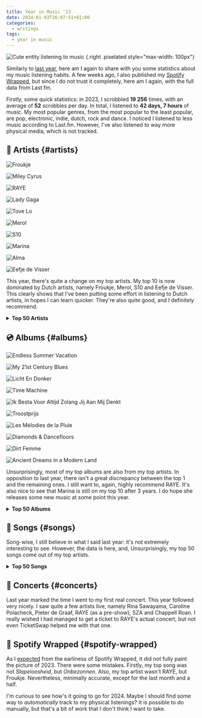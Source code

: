 ```yaml
---
title: Year in Music '23
date: 2024-01-03T16:07:51+01:00
categories:
  - writings
tags:
  - year in music
---
```


![](https://media.hacdias.com/2021-05-01-vibing-music.gif "Cute entity listening to music")
{.right .pixelated style="max-width: 100px"}

Similarly to [last year](/2023/01/02/year-in-music/), here am I again to share with you some statistics about my music listening habits. A few weeks ago, I also published my [Spotify Wrapped](/2023/11/30/spotify-wrapped/), but since I do not trust it completely, here am I again, with the full data from Last.fm.

<!--more-->

Firstly, some quick statistics: in 2023, I scrobbled **19 256** times, with an average of **52** scrobbles per day. In total, I listened to **42 days, 7 hours** of music. My most popular genres, from the most popular to the least popular, are pop, electronic, indie, dutch, rock and dance. I noticed I listened to less music according to Last.fm. However, I've also listened to way more physical media, which is not tracked.

## 🎤 Artists {#artists}

<div class='fg top-grid'>

![](https://media.hacdias.com/2024-01-03-froukje.jpeg "Froukje")

![](https://media.hacdias.com/2024-01-03-miley.jpeg "Miley Cyrus")

![](https://media.hacdias.com/2024-01-03-raye.jpeg "RAYE")

![](https://media.hacdias.com/2024-01-03-lady-gaga.jpeg "Lady Gaga")

![](https://media.hacdias.com/2024-01-03-tove-lo.jpeg "Tove Lo")

![](https://media.hacdias.com/2024-01-03-merol.jpeg "Merol")

![](https://media.hacdias.com/2024-01-03-s10.jpeg "S10")

![](https://media.hacdias.com/2024-01-03-marina.jpeg "Marina")

![](https://media.hacdias.com/2024-01-03-alma.jpeg "Alma")

![](https://media.hacdias.com/2024-01-03-eefje-de-visser.jpeg "Eefje de Visser")

</div>

This year, there's quite a change on my top artists. My top 10 is now dominated by Dutch artists, namely Froukje, Merol, S10 and Eefje de Visser. This clearly shows that I've been putting some effort in listening to Dutch artists, in hopes I can learn quicker. They're also quite good, and I definitely recommend.

<details>
  <summary>
    <strong>Top 50 Artists</strong>
  </summary>

| Artist                 | Scrobbles     |
| :--------------------- | :------------ |
| Froukje                | 662 scrobbles |
| Miley Cyrus            | 563 scrobbles |
| RAYE                   | 528 scrobbles |
| Lady Gaga              | 424 scrobbles |
| Tove Lo                | 421 scrobbles |
| Merol                  | 386 scrobbles |
| S10                    | 384 scrobbles |
| Marina                 | 383 scrobbles |
| Alma                   | 297 scrobbles |
| Eefje de Visser        | 290 scrobbles |
| Troye Sivan            | 276 scrobbles |
| Suzan & Freek          | 274 scrobbles |
| Christiaan Bloo        | 243 scrobbles |
| Ava Max                | 217 scrobbles |
| Years & Years          | 213 scrobbles |
| Lana Del Rey           | 202 scrobbles |
| Bente                  | 180 scrobbles |
| Tame Impala            | 167 scrobbles |
| Rina Sawayama          | 142 scrobbles |
| Florence + the Machine | 141 scrobbles |
| ConcernedApe           | 127 scrobbles |
| Lorde                  | 113 scrobbles |
| Kylie Minogue          | 105 scrobbles |
| Maan                   | 103 scrobbles |
| Sia                    | 100 scrobbles |
| Mïrändä                | 95 scrobbles  |
| Bazart                 | 94 scrobbles  |
| Kim Petras             | 94 scrobbles  |
| Madonna                | 93 scrobbles  |
| Nielson                | 88 scrobbles  |
| Ethel Cain             | 84 scrobbles  |
| Flemming               | 84 scrobbles  |
| Meau                   | 84 scrobbles  |
| cassö                  | 82 scrobbles  |
| Amor Electro           | 78 scrobbles  |
| Elio                   | 78 scrobbles  |
| Wies                   | 77 scrobbles  |
| Markella               | 76 scrobbles  |
| Moloko                 | 76 scrobbles  |
| Tiësto                 | 76 scrobbles  |
| Gregory Dillon         | 74 scrobbles  |
| Lizzo                  | 74 scrobbles  |
| Allie X                | 71 scrobbles  |
| Lena Raine             | 68 scrobbles  |
| Charli XCX             | 67 scrobbles  |
| Dua Lipa               | 67 scrobbles  |
| Zara Larsson           | 65 scrobbles  |
| Alexandre Desplat      | 64 scrobbles  |
| Billie Eilish          | 64 scrobbles  |
| LÉON                   | 64 scrobbles  |

</details>

## 💿 Albums {#albums}

<div class='fg top-grid'>

![](https://media.hacdias.com/2024-01-03-endless-summer-vacations.jpeg "Endless Summer Vacation")

![](https://media.hacdias.com/2024-01-03-my-21st-century-blues.jpeg "My 21st Century Blues")

![](https://media.hacdias.com/2024-01-03-licht-en-donker.jpeg "Licht En Donker")

![](https://media.hacdias.com/2024-01-03-time-machine.jpeg "Time Machine")

![](https://media.hacdias.com/2024-01-03-ik-besta-voor-altijd.jpeg "Ik Besta Voor Altijd Zolang Jij Aan Mij Denkt")

![](https://media.hacdias.com/2024-01-03-troostprijs.jpeg "Troostprijs")

![](https://media.hacdias.com/2024-01-03-les-melodies-de-la-pluie.jpeg "Les Mélodies de la Pluie")

![](https://media.hacdias.com/2024-01-03-diamonds-dancefloors.jpeg "Diamonds & Dancefloors")

![](https://media.hacdias.com/2024-01-03-dirt-femme.jpeg "Dirt Femme")

![](https://media.hacdias.com/2024-01-03-ancient-dreams-modern-land.jpeg "Ancient Dreams in a Modern Land")

</div>

Unsurprisingly, most of my top albums are also from my top artists. In opposition to last year, there isn't a great discrepancy between the top 1 and the remaining ones. I still want to, again, highly recommend RAYE. It's also nice to see that Marina is still on my top 10 after 3 years. I do hope she releases some new music at some point this year.

<details>
  <summary>
    <strong>Top 50 Albums</strong>
  </summary>

| Album                                            | Artist                  | Scrobbles     |
| :----------------------------------------------- | :---------------------- | :------------ |
| Endless Summer Vacation                          | Miley Cyrus             | 453 scrobbles |
| My 21st Century Blues                            | RAYE                    | 421 scrobbles |
| Licht En Donker                                  | Froukje                 | 256 scrobbles |
| Time Machine                                     | Alma                    | 244 scrobbles |
| Ik Besta Voor Altijd Zolang Jij Aan Mij Denkt    | S10                     | 223 scrobbles |
| Troostprijs                                      | Merol                   | 215 scrobbles |
| Les Mélodies de la Pluie                         | Christiaan Bloo         | 208 scrobbles |
| Diamonds & Dancefloors                           | Ava Max                 | 168 scrobbles |
| Dirt Femme                                       | Tove Lo                 | 167 scrobbles |
| Ancient Dreams in a Modern Land                  | Marina                  | 165 scrobbles |
| ARTPOP                                           | Lady Gaga               | 163 scrobbles |
| Barbie The Album                                 | Various Artists         | 139 scrobbles |
| Uitzinnig                                        | Froukje                 | 136 scrobbles |
| BLUE LIPS (lady wood phase II)                   | Tove Lo                 | 129 scrobbles |
| Bitterzoet                                       | Eefje de Visser         | 128 scrobbles |
| Something to Give Each Other                     | Troye Sivan             | 124 scrobbles |
| Als Ik Met De Wind Kon Dansen                    | Bente                   | 117 scrobbles |
| Hold the Girl                                    | Rina Sawayama           | 117 scrobbles |
| Slapeloosheid                                    | Suzan & Freek           | 100 scrobbles |
| Palo Santo (Deluxe)                              | Years & Years           | 95 scrobbles  |
| Onderweg                                         | Bazart                  | 93 scrobbles  |
| Stardew Valley (Original Game Soundtrack)        | ConcernedApe            | 92 scrobbles  |
| Chromatica                                       | Lady Gaga               | 85 scrobbles  |
| Currents                                         | Tame Impala             | 83 scrobbles  |
| Storm                                            | Eefje de Visser         | 77 scrobbles  |
| Catalogue                                        | Moloko                  | 75 scrobbles  |
| Blauwe Regen                                     | Eefje de Visser         | 73 scrobbles  |
| Het is een Wies                                  | Wies                    | 72 scrobbles  |
| Special                                          | Lizzo                   | 69 scrobbles  |
| Adem Je In                                       | S10                     | 67 scrobbles  |
| Celeste (Original Soundtrack)                    | Lena Raine              | 66 scrobbles  |
| Norman Fucking Rockwell!                         | Lana Del Rey            | 65 scrobbles  |
| patronen                                         | Merol                   | 65 scrobbles  |
| Ik Wil Dansen                                    | Froukje                 | 63 scrobbles  |
| Preacher’s Daughter                              | Ethel Cain              | 62 scrobbles  |
| Prada                                            | cassö                   | 60 scrobbles  |
| Een Teken                                        | Froukje                 | 60 scrobbles  |
| Stiekem ft. Goldband                             | Maan                    | 60 scrobbles  |
| Dat heb jij gedaan                               | Meau                    | 60 scrobbles  |
| Born to Die – Paradise Edition (Special Version) | Lana Del Rey            | 59 scrobbles  |
| SOS                                              | SZA                     | 58 scrobbles  |
| Natalie Don’t                                    | RAYE                    | 57 scrobbles  |
| Lion's Den                                       | Grace VanderWaal        | 55 scrobbles  |
| Applaus                                          | Merol                   | 55 scrobbles  |
| Niets Tussen                                     | Froukje                 | 53 scrobbles  |
| De Diepte                                        | S10                     | 52 scrobbles  |
| The White Lotus: Season 2                        | Cristobal Tapia de Veer | 51 scrobbles  |
| Electra Heart (Deluxe)                           | Marina                  | 51 scrobbles  |
| The Endless River                                | Pink Floyd              | 51 scrobbles  |
| So Good                                          | Zara Larsson            | 51 scrobbles  |

</details>

## 🎵 Songs {#songs}

Song-wise, I still believe in what I said last year: it's not extremely interesting to see. However, the data is here, and, Unsurprisingly, my top 50 songs come out of my top artists.

<details>
  <summary>
    <strong>Top 50 Songs</strong>
  </summary>

| Song                           | Artist                  | Scrobbles     |
| :----------------------------- | :---------------------- | :------------ |
| Onbezonnen                     | Froukje                 | 106 scrobbles |
| Nooit meer spijt               | S10                     | 105 scrobbles |
| Slapeloosheid                  | Suzan & Freek           | 104 scrobbles |
| Onderweg                       | Bazart                  | 90 scrobbles  |
| Storm                          | Eefje de Visser         | 78 scrobbles  |
| Black Mascara.                 | RAYE                    | 76 scrobbles  |
| Licht En Donker                | Froukje                 | 74 scrobbles  |
| Zonder Gezicht                 | Froukje                 | 74 scrobbles  |
| Als Ik Met De Wind Kon Dansen  | Bente                   | 73 scrobbles  |
| De Parade                      | Eefje de Visser         | 73 scrobbles  |
| Ice Cream Man.                 | RAYE                    | 73 scrobbles  |
| Golven                         | Eefje de Visser         | 72 scrobbles  |
| Goud                           | Froukje                 | 72 scrobbles  |
| Adem Je In                     | S10                     | 72 scrobbles  |
| Dat heb jij gedaan             | Meau                    | 71 scrobbles  |
| Palo Santo                     | Years & Years           | 71 scrobbles  |
| patronen                       | Merol                   | 69 scrobbles  |
| vol                            | Merol                   | 67 scrobbles  |
| Stiekem                        | Maan                    | 66 scrobbles  |
| Prada                          | cassö                   | 63 scrobbles  |
| Ik Wil Dansen                  | Froukje                 | 63 scrobbles  |
| Minor Feelings                 | Rina Sawayama           | 62 scrobbles  |
| Laat Me Los                    | S10                     | 62 scrobbles  |
| Meisje                         | Wies                    | 62 scrobbles  |
| Happiness is a butterfly       | Lana Del Rey            | 61 scrobbles  |
| River                          | Miley Cyrus             | 61 scrobbles  |
| De Diepte                      | S10                     | 61 scrobbles  |
| Een Teken                      | Froukje                 | 60 scrobbles  |
| Radio                          | Lana Del Rey            | 60 scrobbles  |
| La Pluie                       | Christiaan Bloo         | 59 scrobbles  |
| Uitzinnig                      | Froukje                 | 59 scrobbles  |
| Escapism.                      | Raye                    | 59 scrobbles  |
| gemengde signalen              | Merol                   | 58 scrobbles  |
| Environmental Anxiety.         | RAYE                    | 58 scrobbles  |
| Kill Bill                      | SZA                     | 58 scrobbles  |
| Violet Chemistry               | Miley Cyrus             | 57 scrobbles  |
| Natalie Don't                  | RAYE                    | 57 scrobbles  |
| Lion's Den                     | Grace VanderWaal        | 55 scrobbles  |
| Applaus                        | Merol                   | 55 scrobbles  |
| Flowers                        | Miley Cyrus             | 55 scrobbles  |
| La Petite Danse                | Christiaan Bloo         | 53 scrobbles  |
| Oscar Winning Tears.           | RAYE                    | 53 scrobbles  |
| A House in Nebraska            | Ethel Cain              | 51 scrobbles  |
| The Thrill Is Gone.            | RAYE                    | 51 scrobbles  |
| I Will Survive                 | Alma                    | 50 scrobbles  |
| What Was I Made For?           | Billie Eilish           | 50 scrobbles  |
| Black Hole - Acoustic Version  | Griff                   | 50 scrobbles  |
| Un Rêve Bleu                   | Christiaan Bloo         | 49 scrobbles  |
| Renaissance (Main Title Theme) | Cristobal Tapia de Veer | 49 scrobbles  |
| Niets Tussen                   | Froukje                 | 49 scrobbles  |

</details>

## 🎫 Concerts {#concerts}

Last year marked the time I went to my first real concert. This year followed very nicely. I saw quite a few artists live, namely Rina Sawayama, Caroline Polacheck, Pieter de Graaf, RAYE (as a pre-show), SZA and Chappell Roan. I really wished I had managed to get a ticket to RAYE's actual concert, but not even TicketSwap helped me with that one.

## 🎁 Spotify Wrapped {#spotify-wrapped}

As I [expected](/2023/11/30/spotify-wrapped/) from the earliness of Spotify Wrapped, it did not fully paint the picture of 2023. There were some mistakes. Firstly, my top song was not *Slapeloosheid*, but *Onbezonnen*. Also, my top artist wasn't RAYE, but Froukje. Nevertheless, minimally accurate, except for the last month and a half.

I'm curious to see how's it going to go for 2024. Maybe I should find some way to _automatically_ track to my physical listenings? It is possible to do manually, but that's a bit of work that I don't think I want to take.
